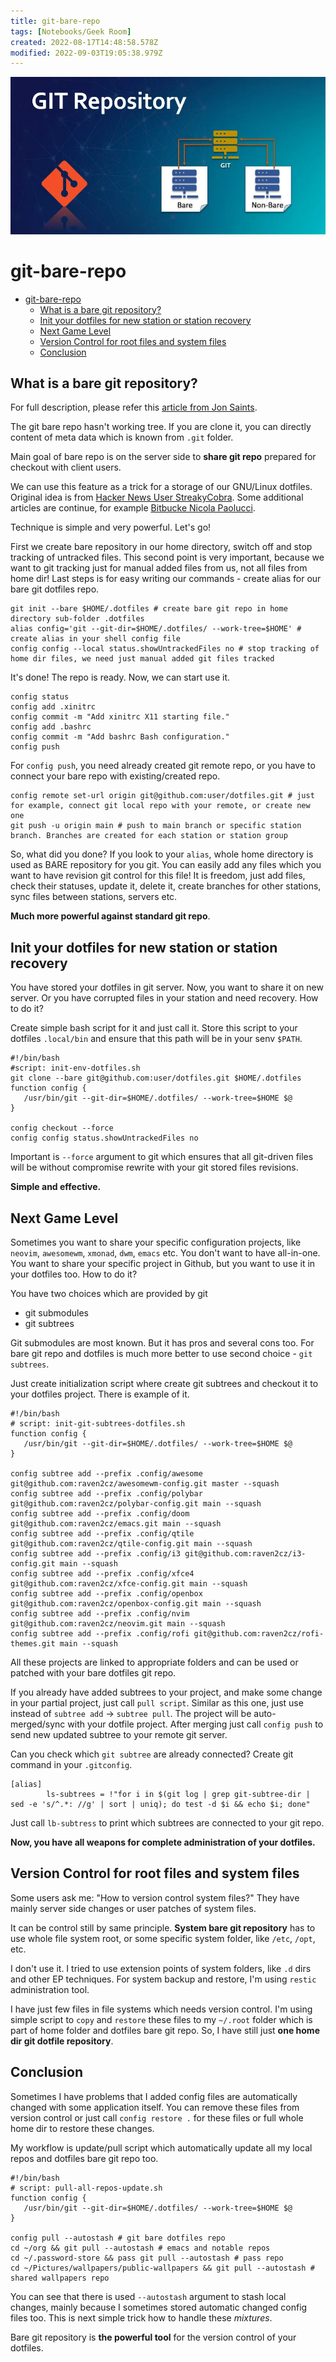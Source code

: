 ```yaml
---
title: git-bare-repo
tags: [Notebooks/Geek Room]
created: 2022-08-17T14:48:58.578Z
modified: 2022-09-03T19:05:38.979Z
---
```


![git-bare-repo-banner](../attachments/git-bare-repo-banner.png)

# git-bare-repo

<!--ts-->
* [git-bare-repo](#git-bare-repo)
   * [What is a bare git repository?](#what-is-a-bare-git-repository)
   * [Init your dotfiles for new station or station recovery](#init-your-dotfiles-for-new-station-or-station-recovery)
   * [Next Game Level](#next-game-level)
   * [Version Control for root files and system files](#version-control-for-root-files-and-system-files)
   * [Conclusion](#conclusion)

<!-- Added by: box, at: Sat Sep  3 09:07:29 PM CEST 2022 -->

<!--te-->

## What is a bare git repository?

For full description, please refer this [article from Jon Saints](https://www.saintsjd.com/2011/01/what-is-a-bare-git-repository/).

The git bare repo hasn't working tree. If you are clone it, you can directly content of meta data which is known from `.git` folder. 

Main goal of bare repo is on the server side to **share git repo** prepared for checkout with client users.

We can use this feature as a trick for a storage of our GNU/Linux dotfiles. Original idea is from [Hacker News User StreakyCobra](https://news.ycombinator.com/item?id=11070797). Some additional articles are continue, for example [Bitbucke Nicola Paolucci](https://www.atlassian.com/git/tutorials/dotfiles).

Technique is simple and very powerful. Let's go!

First we create bare repository in our home directory, switch off and stop tracking of untracked files. This second point is very important, because we want to git tracking just for manual added files from us, not all files from home dir! Last steps is for easy writing our commands - create alias for our bare git dotfiles repo.

```shell
git init --bare $HOME/.dotfiles # create bare git repo in home directory sub-folder .dotfiles
alias config='git --git-dir=$HOME/.dotfiles/ --work-tree=$HOME' # create alias in your shell config file
config config --local status.showUntrackedFiles no # stop tracking of home dir files, we need just manual added git files tracked
```

It's done! The repo is ready. Now, we can start use it.

```shell
config status
config add .xinitrc
config commit -m "Add xinitrc X11 starting file."
config add .bashrc
config commit -m "Add bashrc Bash configuration."
config push 
```

For `config push`, you need already created git remote repo, or you have to connect your bare repo with existing/created repo.

```shell
config remote set-url origin git@github.com:user/dotfiles.git # just for example, connect git local repo with your remote, or create new one
git push -u origin main # push to main branch or specific station branch. Branches are created for each station or station group
```

So, what did you done? If you look to your `alias`, whole home directory is used as BARE repository for you git. You can easily add any files which you want to have revision git control for this file! It is freedom, just add files, check their statuses, update it, delete it, create branches for other stations, sync files between stations, servers etc. 

**Much more powerful against standard git repo**. 

## Init your dotfiles for new station or station recovery

You have stored your dotfiles in git server. Now, you want to share it on new server. Or you have corrupted files in your station and need recovery. How to do it?

Create simple bash script for it and just call it. Store this script to your dotfiles `.local/bin` and ensure that this path will be in your senv `$PATH`.

```shell
#!/bin/bash
#script: init-env-dotfiles.sh
git clone --bare git@github.com:user/dotfiles.git $HOME/.dotfiles
function config {
   /usr/bin/git --git-dir=$HOME/.dotfiles/ --work-tree=$HOME $@
}

config checkout --force
config config status.showUntrackedFiles no
```

Important is `--force` argument to git which ensures that all git-driven files will be without compromise rewrite with your git stored files revisions.

**Simple and effective.**

## Next Game Level

Sometimes you want to share your specific configuration projects, like `neovim`, `awesomewm`, `xmonad`, `dwm`, `emacs` etc. You don't want to have all-in-one. You want to share your specific project in Github, but you want to use it in your dotfiles too. How to do it?

You have two choices which are provided by git
* git submodules
* git subtrees

Git submodules are most known. But it has pros and several cons too. For bare git repo and dotfiles is much more better to use second choice - `git subtrees`.

Just create initialization script where create git subtrees and checkout it to your dotfiles project. There is example of it.

```shell
#!/bin/bash
# script: init-git-subtrees-dotfiles.sh
function config {
   /usr/bin/git --git-dir=$HOME/.dotfiles/ --work-tree=$HOME $@
}

config subtree add --prefix .config/awesome git@github.com:raven2cz/awesomewm-config.git master --squash
config subtree add --prefix .config/polybar git@github.com:raven2cz/polybar-config.git main --squash
config subtree add --prefix .config/doom git@github.com:raven2cz/emacs.git main --squash
config subtree add --prefix .config/qtile git@github.com:raven2cz/qtile-config.git main --squash
config subtree add --prefix .config/i3 git@github.com:raven2cz/i3-config.git main --squash
config subtree add --prefix .config/xfce4 git@github.com:raven2cz/xfce-config.git main --squash
config subtree add --prefix .config/openbox git@github.com:raven2cz/openbox-config.git main --squash
config subtree add --prefix .config/nvim git@github.com:raven2cz/neovim.git main --squash
config subtree add --prefix .config/rofi git@github.com:raven2cz/rofi-themes.git main --squash
```

All these projects are linked to appropriate folders and can be used or patched with your bare dotfiles git repo.

If you already have added subtrees to your project, and make some change in your partial project, just call `pull script`. Similar as this one, just use instead of `subtree add` -> `subtree pull`. The project will be auto-merged/sync with your dotfile project. After merging just call `config push` to send new updated subtree to your remote git server.

Can you check which `git subtree` are already connected? Create git command in your `.gitconfig`.

```shell
[alias]
        ls-subtrees = !"for i in $(git log | grep git-subtree-dir | sed -e 's/^.*: //g' | sort | uniq); do test -d $i && echo $i; done"
```

Just call `lb-subtress` to print which subtrees are connected to your git repo.

**Now, you have all weapons for complete administration of your dotfiles.**

## Version Control for root files and system files

Some users ask me: "How to version control system files?" They have mainly server side changes or user patches of system files.

It can be control still by same principle. **System bare git repository** has to use whole file system root, or some specific system folder, like `/etc`, `/opt`, etc. 

I don't use it. I tried to use extension points of system folders, like `.d` dirs and other EP techniques. For system backup and restore, I'm using `restic` administration tool. 

I have just few files in file systems which needs version control. I'm using simple script to `copy` and `restore` these files to my `~/.root` folder which is part of home folder and dotfiles bare git repo. So, I have still just **one home dir git dotfile repository**.

## Conclusion

Sometimes I have problems that I added config files are automatically changed with some application itself. You can remove these files from version control or just call `config restore .` for these files or full whole home dir to restore these changes. 

My workflow is update/pull script which automatically update all my local repos and dotfiles bare git repo too.

```shell
#!/bin/bash
# script: pull-all-repos-update.sh
function config {
   /usr/bin/git --git-dir=$HOME/.dotfiles/ --work-tree=$HOME $@
}

config pull --autostash # git bare dotfiles repo
cd ~/org && git pull --autostash # emacs and notable repos
cd ~/.password-store && pass git pull --autostash # pass repo
cd ~/Pictures/wallpapers/public-wallpapers && git pull --autostash # shared wallpapers repo
```

You can see that there is used `--autostash` argument to stash local changes, mainly because I sometimes stored automatic changed config files too. This is next simple trick how to handle these _mixtures_.

Bare git repository is **the powerful tool** for the version control of your dotfiles.

